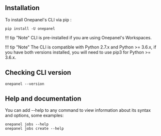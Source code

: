 ## Installation
To install Onepanel's CLI via pip :

```
pip install -U onepanel
```

!!! tip "Note" 
    CLI is pre-installed if you are using Onepanel's Workspaces.

!!! tip "Note" 
    The CLI is compatible with Python 2.7.x and Python >= 3.6.x, if you have both versions installed, you will need to use pip3 for Python >= 3.6.x.

## Checking CLI version

```
onepanel --version
```

## Help and documentation

You can add --help  to any command to view information about its syntax and options, some examples:

```
onepanel jobs --help
onepanel jobs create --help
```